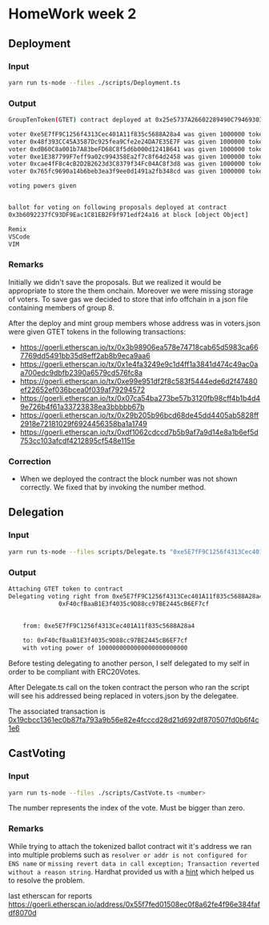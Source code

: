 # HomeWork week 2

## Deployment

### Input

```bash
yarn run ts-node --files ./scripts/Deployment.ts
```

### Output

```bash
GroupTenToken(GTET) contract deployed at 0x25e5737A26602289490C794693031D38973B023F

voter 0xe5E7fF9C1256f4313Cec401A11f835c5688A28a4 was given 1000000 tokens
voter 0x48f393CC45A3587Dc925fea9Cfe2e24DA7E35E7F was given 1000000 tokens
voter 0xdB60C8a001b7A83beFD68C8f5d6b000d1241B641 was given 1000000 tokens
voter 0xe1E387799F7eff9a02c994358Ea2f7c8f64d2458 was given 1000000 tokens
voter 0xcae4fF8c4cB2D2B2623d3C8379f34Fc04AC8f3d8 was given 1000000 tokens
voter 0x765fc9690a14b6beb3ea3f9ee0d1491a2fb348cd was given 1000000 tokens

voting powers given


ballot for voting on following proposals deployed at contract
0x3b6092237fC93DF9Eac1C81EB2F9f971edf24a16 at block [object Object]

Remix
VSCode
VIM
```                                                              

### Remarks

Initially we didn't save the proposals. But we realized it would be appropriate
to store the them onchain. Moreover we were missing storage of voters. To save
gas we decided to store that info offchain in a json file containing members of
group 8.

After the deploy and mint group members whose address was in voters.json were
given GTET tokens in the following transactions:

- https://goerli.etherscan.io/tx/0x3b98906ea578e74718cab65d5983ca667769dd5491bb35d8eff2ab8b9eca9aa6
- https://goerli.etherscan.io/tx/0x1e4fa3249e9c1d4ff1a3841d474c49ac0aa700edc9dbfb2390a6579cd576fc8a
- https://goerli.etherscan.io/tx/0xe99e951df2f8c583f5444ede6d2f47480ef22652ef036bcea0f039af79294572
- https://goerli.etherscan.io/tx/0x07ca54ba273be57b3120fb98cff4b1b4d49e726b4f61a33723838ea3bbbbb67b
- https://goerli.etherscan.io/tx/0x29b205b96bcd68de45dd4405ab5828ff2918e72181029f6924456358ba1a1749
- https://goerli.etherscan.io/tx/0xdf1062cdccd7b5b9af7a9d14e8a1b6ef5d753cc103afcdf4212895cf548e115e


### Correction

- When we deployed the contract the block number was not shown correctly. We
  fixed that by invoking the number method.

## Delegation

### Input

```bash
yarn run ts-node --files scripts/Delegate.ts "0xe5E7fF9C1256f4313Cec401A11f835c5688A28a4"
```

### Output

```bash
Attaching GTET token to contract
Delegating voting right from 0xe5E7fF9C1256f4313Cec401A11f835c5688A28a4 to
              0xF40cfBaaB1E3f4035c9D88cc97BE2445cB6EF7cf
              
              
    from: 0xe5E7fF9C1256f4313Cec401A11f835c5688A28a4

    to: 0xF40cfBaaB1E3f4035c9D88cc97BE2445cB6EF7cf
    with voting power of 1000000000000000000000000
```

Before testing delegating to another person, I self delegated to my self in
order to be compliant with ERC20Votes.

After Delegate.ts call on the token contract the person who ran the script will
see his addressed being replaced in voters.json by the delegatee.

The associated transaction is 
[0x19cbcc1361ec0b87fa793a9b56e82e4fcccd28d21d692df870507fd0b6f4c1e6](https://goerli.etherscan.io/tx/0x19cbcc1361ec0b87fa793a9b56e82e4fcccd28d21d692df870507fd0b6f4c1e6)


## CastVoting

### Input

```bash
yarn run ts-node --files ./scripts/CastVote.ts <number>
```
 
The number represents the index of the vote. Must be bigger than zero.


### Remarks

While trying to attach the tokenized ballot contract wit it's address we ran
into multiple problems such as `resolver or addr is not configured for ENS
name` or `missing revert data in call exception; Transaction reverted without a
reason string`. Hardhat provided us with a
[hint](https://docs.ethers.io/v5/troubleshooting/errors/#help-CALL_EXCEPTION)
which helped us to resolve the problem. 

last etherscan for reports
https://goerli.etherscan.io/address/0x55f7fed01508ec0f8a62fe4f96e384fafdf8070d
